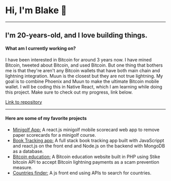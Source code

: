 
<h1>Hi, I'm Blake 👋</h1>
<hr>
<h2>I'm 20-years-old, and I love building things.</h2>

<h4>What am I currently working on?</h4>
<p>
I have been interested in Bitcoin for around 3 years now. I have mined Bitcoin, tweeted about Bitcoin, and used Bitcoin. But one thing 
that bothers me is that they're aren't any Bitcoin wallets that have both main chain and lightning integration. Muun is the closest but they are not true lightning. My goal is to combine Phoenix and Muun to make the ultimate Bitcoin mobile wallet. I will be coding this in Native React, which I am learning while doing this project. Make sure to check out my progress, link below.
</p>

<a href="https://github.com/BlakeKaufman/bitcoin-wallet">Link to repository</a>

<hr>
<h4>Here are some of my favorite projects</h4>
<ul>
  <li>
    <a href="https://github.com/BlakeKaufman/RedDragonMinigolf-React.js">Minigolf App:</a> A react.js minigolf mobile scorecard web app to remove paper scorecards for a minigolf course.
  </li>
   <li>
    <a href="https://github.com/BlakeKaufman//bookkeeper">Book Tracking app:</a> A full stack book tracking app built with JavaScrippt and react.js on the front end and Node.js on the backend with MongoDB as a database.
  </li>
  <li>
    <a href="https://github.com/BlakeKaufman/Bitlearn">Bitcoin education:</a> A Bitcoin education website built in PHP using Stike bitcoin API to accept Bitcoin lightning payments as a scam prevention measure.
  </li>
  <li>
    <a href="https://github.com/BlakeKaufman/countries_finder_frontendMentor">Countries finder:</a> A js front end using APIs to search for countries.
  </li>
</ul>


<!--
**BlakeKaufman/BlakeKaufman** is a ✨ _special_ ✨ repository because its `README.md` (this file) appears on your GitHub profile.

Here are some ideas to get you started:

- 🔭 I’m currently working on ...
- 🌱 I’m currently learning ...
- 👯 I’m looking to collaborate on ...
- 🤔 I’m looking for help with ...
- 💬 Ask me about ...
- 📫 How to reach me: ...
- 😄 Pronouns: ...
- ⚡ Fun fact: ...
-->
